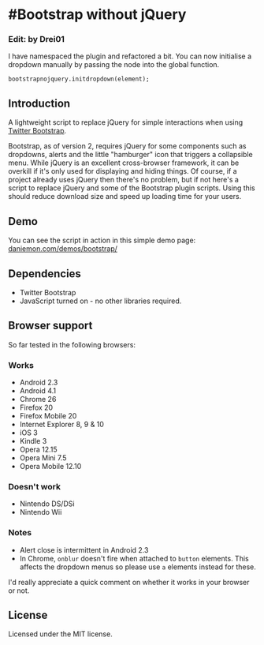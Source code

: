 #Bootstrap without jQuery
========================

### Edit: by Drei01

I have namespaced the plugin and refactored a bit.
You can now initialise a dropdown manually by passing the node into the global function.

`bootstrapnojquery.initdropdown(element);`


## Introduction

A lightweight script to replace jQuery for simple interactions when using [Twitter Bootstrap](http://twitter.github.io/bootstrap/).

Bootstrap, as of version 2, requires jQuery for some components such as dropdowns, alerts and the little "hamburger" icon that triggers a collapsible menu. While jQuery is an excellent cross-browser framework, it can be overkill if it's only used for displaying and hiding things. Of course, if a project already uses jQuery then there's no problem, but if not here's a script to replace jQuery and some of the Bootstrap plugin scripts. Using this should reduce download size and speed up loading time for your users.

## Demo

You can see the script in action in this simple demo page: [daniemon.com/demos/bootstrap/](http://daniemon.com/demos/bootstrap/)

## Dependencies

- Twitter Bootstrap
- JavaScript turned on - no other libraries required.

## Browser support

So far tested in the following browsers:

### Works

- Android 2.3
- Android 4.1
- Chrome 26
- Firefox 20
- Firefox Mobile 20
- Internet Explorer 8, 9 & 10
- iOS 3
- Kindle 3
- Opera 12.15
- Opera Mini 7.5
- Opera Mobile 12.10

### Doesn't work

- Nintendo DS/DSi
- Nintendo Wii

### Notes

- Alert close is intermittent in Android 2.3
- In Chrome, `onblur` doesn't fire when attached to `button` elements. This affects the dropdown menus so please use `a` elements instead for these.

I'd really appreciate a quick comment on whether it works in your browser or not.

## License

Licensed under the MIT license.
